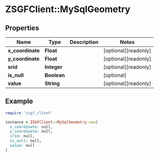 # ZSGFClient::MySqlGeometry

## Properties

| Name | Type | Description | Notes |
| ---- | ---- | ----------- | ----- |
| **x_coordinate** | **Float** |  | [optional][readonly] |
| **y_coordinate** | **Float** |  | [optional][readonly] |
| **srid** | **Integer** |  | [optional][readonly] |
| **is_null** | **Boolean** |  | [optional] |
| **value** | **String** |  | [optional][readonly] |

## Example

```ruby
require 'zsgf_client'

instance = ZSGFClient::MySqlGeometry.new(
  x_coordinate: null,
  y_coordinate: null,
  srid: null,
  is_null: null,
  value: null
)
```

